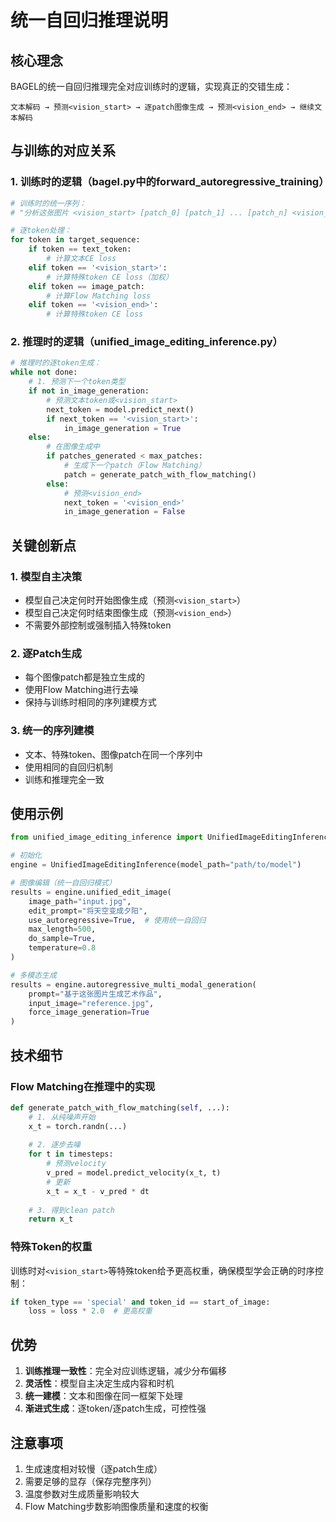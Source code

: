 # 统一自回归推理说明

## 核心理念

BAGEL的统一自回归推理完全对应训练时的逻辑，实现真正的交错生成：

```
文本解码 → 预测<vision_start> → 逐patch图像生成 → 预测<vision_end> → 继续文本解码
```

## 与训练的对应关系

### 1. 训练时的逻辑（bagel.py中的forward_autoregressive_training）

```python
# 训练时的统一序列：
# "分析这张图片 <vision_start> [patch_0] [patch_1] ... [patch_n] <vision_end> 结果是..."

# 逐token处理：
for token in target_sequence:
    if token == text_token:
        # 计算文本CE loss
    elif token == '<vision_start>':
        # 计算特殊token CE loss（加权）
    elif token == image_patch:
        # 计算Flow Matching loss
    elif token == '<vision_end>':
        # 计算特殊token CE loss
```

### 2. 推理时的逻辑（unified_image_editing_inference.py）

```python
# 推理时的逐token生成：
while not done:
    # 1. 预测下一个token类型
    if not in_image_generation:
        # 预测文本token或<vision_start>
        next_token = model.predict_next()
        if next_token == '<vision_start>':
            in_image_generation = True
    else:
        # 在图像生成中
        if patches_generated < max_patches:
            # 生成下一个patch（Flow Matching）
            patch = generate_patch_with_flow_matching()
        else:
            # 预测<vision_end>
            next_token = '<vision_end>'
            in_image_generation = False
```

## 关键创新点

### 1. 模型自主决策
- 模型自己决定何时开始图像生成（预测`<vision_start>`）
- 模型自己决定何时结束图像生成（预测`<vision_end>`）
- 不需要外部控制或强制插入特殊token

### 2. 逐Patch生成
- 每个图像patch都是独立生成的
- 使用Flow Matching进行去噪
- 保持与训练时相同的序列建模方式

### 3. 统一的序列建模
- 文本、特殊token、图像patch在同一个序列中
- 使用相同的自回归机制
- 训练和推理完全一致

## 使用示例

```python
from unified_image_editing_inference import UnifiedImageEditingInference

# 初始化
engine = UnifiedImageEditingInference(model_path="path/to/model")

# 图像编辑（统一自回归模式）
results = engine.unified_edit_image(
    image_path="input.jpg",
    edit_prompt="将天空变成夕阳",
    use_autoregressive=True,  # 使用统一自回归
    max_length=500,
    do_sample=True,
    temperature=0.8
)

# 多模态生成
results = engine.autoregressive_multi_modal_generation(
    prompt="基于这张图片生成艺术作品",
    input_image="reference.jpg",
    force_image_generation=True
)
```

## 技术细节

### Flow Matching在推理中的实现

```python
def generate_patch_with_flow_matching(self, ...):
    # 1. 从纯噪声开始
    x_t = torch.randn(...)
    
    # 2. 逐步去噪
    for t in timesteps:
        # 预测velocity
        v_pred = model.predict_velocity(x_t, t)
        # 更新
        x_t = x_t - v_pred * dt
    
    # 3. 得到clean patch
    return x_t
```

### 特殊Token的权重

训练时对`<vision_start>`等特殊token给予更高权重，确保模型学会正确的时序控制：

```python
if token_type == 'special' and token_id == start_of_image:
    loss = loss * 2.0  # 更高权重
```

## 优势

1. **训练推理一致性**：完全对应训练逻辑，减少分布偏移
2. **灵活性**：模型自主决定生成内容和时机
3. **统一建模**：文本和图像在同一框架下处理
4. **渐进式生成**：逐token/逐patch生成，可控性强

## 注意事项

1. 生成速度相对较慢（逐patch生成）
2. 需要足够的显存（保存完整序列）
3. 温度参数对生成质量影响较大
4. Flow Matching步数影响图像质量和速度的权衡
